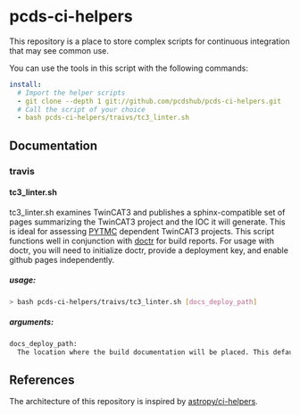 pcds-ci-helpers
===============
This repository is a place to store complex scripts for continuous integration that may see common use.

You can use the tools in this script with the following commands:

```yaml
install:
  # Import the helper scripts
  - git clone --depth 1 git://github.com/pcdshub/pcds-ci-helpers.git
  # Call the script of your choice
  - bash pcds-ci-helpers/traivs/tc3_linter.sh
```

Documentation
-------------
### travis

#### tc3_linter.sh
tc3_linter.sh examines TwinCAT3 and publishes a sphinx-compatible set of pages summarizing the TwinCAT3 project and the IOC it will generate. This is ideal for assessing [PYTMC](https://github.com/slaclab/pytmc) dependent TwinCAT3 projects. This script functions well in conjunction with [doctr](https://pypi.org/project/doctr/) for build reports. For usage with doctr, you will need to initialize doctr, provide a deployment key, and enable github pages independently.

##### usage:
```sh
> bash pcds-ci-helpers/traivs/tc3_linter.sh [docs_deploy_path]
```
##### arguments:
```bash
docs_deploy_path:
  The location where the build documentation will be placed. This defaults to 'docs/source'
```

References
----------
The architecture of this repository is inspired by [astropy/ci-helpers](https://github.com/astropy/ci-helpers).
